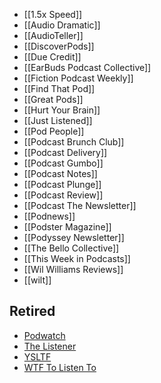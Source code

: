 * [[1.5x Speed]]
* [[Audio Dramatic]]
* [[AudioTeller]]
* [[DiscoverPods]]
* [[Due Credit]]
* [[EarBuds Podcast Collective]]
* [[Fiction Podcast Weekly]]
* [[Find That Pod]]
* [[Great Pods]]
* [[Hurt Your Brain]]
* [[Just Listened]]
* [[Pod People]]
* [[Podcast Brunch Club]]
* [[Podcast Delivery]]
* [[Podcast Gumbo]]
* [[Podcast Notes]]
* [[Podcast Plunge]]
* [[Podcast Review]]
* [[Podcast The Newsletter]]
* [[Podnews]]
* [[Podster Magazine]]
* [[Podyssey Newsletter]]
* [[The Bello Collective]]
* [[This Week in Podcasts]]
* [[Wil Williams Reviews]]
* [[wilt]]

## Retired
* [Podwatch](https://britishpodcastawards.com/podwatch-email/)
* [The Listener](https://thelistener.co)
* [YSLTF](https://tinyletter.com/YSLTF)
* [WTF To Listen To](https://linktr.ee/wtftolistento)
